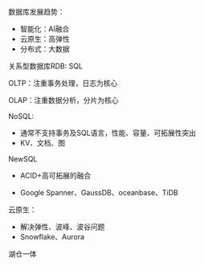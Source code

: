 数据库发展趋势：

* 智能化：AI融合
* 云原生：高弹性
* 分布式：大数据

关系型数据库RDB: SQL

OLTP：注重事务处理，日志为核心

OLAP：注重数据分析，分片为核心

NoSQL: 

* 通常不支持事务及SQL语言，性能、容量、可拓展性突出
* KV、文档、图

NewSQL

* ACID+高可拓展的融合

* Google Spanner、GaussDB、oceanbase、TiDB

云原生：

* 解决弹性、波峰、波谷问题
* Snowflake、Aurora

湖仓一体